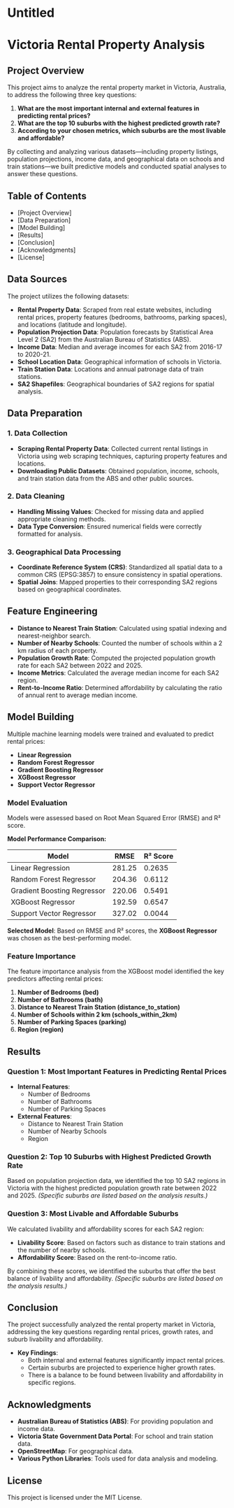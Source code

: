 # Untitled

# Victoria Rental Property Analysis

## Project Overview

This project aims to analyze the rental property market in Victoria, Australia, to address the following three key questions:

1. **What are the most important internal and external features in predicting rental prices?**
2. **What are the top 10 suburbs with the highest predicted growth rate?**
3. **According to your chosen metrics, which suburbs are the most livable and affordable?**

By collecting and analyzing various datasets—including property listings, population projections, income data, and geographical data on schools and train stations—we built predictive models and conducted spatial analyses to answer these questions.

## Table of Contents

- [Project Overview]
- [Data Preparation]
- [Model Building]
- [Results]
- [Conclusion]
- [Acknowledgments]
- [License]

## Data Sources

The project utilizes the following datasets:

- **Rental Property Data**: Scraped from real estate websites, including rental prices, property features (bedrooms, bathrooms, parking spaces), and locations (latitude and longitude).
- **Population Projection Data**: Population forecasts by Statistical Area Level 2 (SA2) from the Australian Bureau of Statistics (ABS).
- **Income Data**: Median and average incomes for each SA2 from 2016-17 to 2020-21.
- **School Location Data**: Geographical information of schools in Victoria.
- **Train Station Data**: Locations and annual patronage data of train stations.
- **SA2 Shapefiles**: Geographical boundaries of SA2 regions for spatial analysis.

## Data Preparation

### 1. Data Collection

- **Scraping Rental Property Data**: Collected current rental listings in Victoria using web scraping techniques, capturing property features and locations.
- **Downloading Public Datasets**: Obtained population, income, schools, and train station data from the ABS and other public sources.

### 2. Data Cleaning

- **Handling Missing Values**: Checked for missing data and applied appropriate cleaning methods.
- **Data Type Conversion**: Ensured numerical fields were correctly formatted for analysis.

### 3. Geographical Data Processing

- **Coordinate Reference System (CRS)**: Standardized all spatial data to a common CRS (EPSG:3857) to ensure consistency in spatial operations.
- **Spatial Joins**: Mapped properties to their corresponding SA2 regions based on geographical coordinates.

## Feature Engineering

- **Distance to Nearest Train Station**: Calculated using spatial indexing and nearest-neighbor search.
- **Number of Nearby Schools**: Counted the number of schools within a 2 km radius of each property.
- **Population Growth Rate**: Computed the projected population growth rate for each SA2 between 2022 and 2025.
- **Income Metrics**: Calculated the average median income for each SA2 region.
- **Rent-to-Income Ratio**: Determined affordability by calculating the ratio of annual rent to average median income.

## Model Building

Multiple machine learning models were trained and evaluated to predict rental prices:

- **Linear Regression**
- **Random Forest Regressor**
- **Gradient Boosting Regressor**
- **XGBoost Regressor**
- **Support Vector Regressor**

### Model Evaluation

Models were assessed based on Root Mean Squared Error (RMSE) and R² score.

**Model Performance Comparison:**

| Model | RMSE | R² Score |
| --- | --- | --- |
| Linear Regression | 281.25 | 0.2635 |
| Random Forest Regressor | 204.36 | 0.6112 |
| Gradient Boosting Regressor | 220.06 | 0.5491 |
| XGBoost Regressor | 192.59 | 0.6547 |
| Support Vector Regressor | 327.02 | 0.0044 |

**Selected Model**: Based on RMSE and R² scores, the **XGBoost Regressor** was chosen as the best-performing model.

### Feature Importance

The feature importance analysis from the XGBoost model identified the key predictors affecting rental prices:

1. **Number of Bedrooms (bed)**
2. **Number of Bathrooms (bath)**
3. **Distance to Nearest Train Station (distance_to_station)**
4. **Number of Schools within 2 km (schools_within_2km)**
5. **Number of Parking Spaces (parking)**
6. **Region (region)**

## Results

### Question 1: Most Important Features in Predicting Rental Prices

- **Internal Features**:
    - Number of Bedrooms
    - Number of Bathrooms
    - Number of Parking Spaces
- **External Features**:
    - Distance to Nearest Train Station
    - Number of Nearby Schools
    - Region

### Question 2: Top 10 Suburbs with Highest Predicted Growth Rate

Based on population projection data, we identified the top 10 SA2 regions in Victoria with the highest predicted population growth rate between 2022 and 2025. *(Specific suburbs are listed based on the analysis results.)*

### Question 3: Most Livable and Affordable Suburbs

We calculated livability and affordability scores for each SA2 region:

- **Livability Score**: Based on factors such as distance to train stations and the number of nearby schools.
- **Affordability Score**: Based on the rent-to-income ratio.

By combining these scores, we identified the suburbs that offer the best balance of livability and affordability. *(Specific suburbs are listed based on the analysis results.)*

## Conclusion

The project successfully analyzed the rental property market in Victoria, addressing the key questions regarding rental prices, growth rates, and suburb livability and affordability.

- **Key Findings**:
    - Both internal and external features significantly impact rental prices.
    - Certain suburbs are projected to experience higher growth rates.
    - There is a balance to be found between livability and affordability in specific regions.

## Acknowledgments

- **Australian Bureau of Statistics (ABS)**: For providing population and income data.
- **Victoria State Government Data Portal**: For school and train station data.
- **OpenStreetMap**: For geographical data.
- **Various Python Libraries**: Tools used for data analysis and modeling.

## License

This project is licensed under the MIT License.